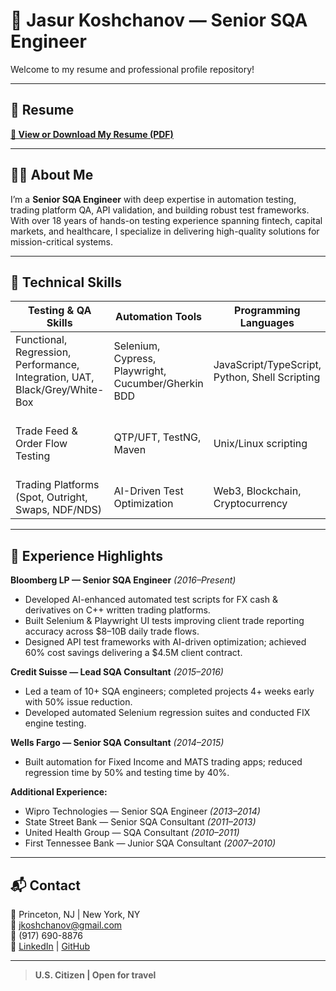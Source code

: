 # 👋 Jasur Koshchanov — Senior SQA Engineer

Welcome to my resume and professional profile repository!

---

## 📄 Resume
[**📂 View or Download My Resume (PDF)**](https://github.com/jkoshchanov/Resume/raw/main/Koshchanov_Resume.pdf)

---

## 🙋‍♂️ About Me
I’m a **Senior SQA Engineer** with deep expertise in automation testing, trading platform QA, API validation, and building robust test frameworks.  
With over 18 years of hands-on testing experience spanning fintech, capital markets, and healthcare, I specialize in delivering high-quality solutions for mission-critical systems.

---

## 🧠 Technical Skills
| Testing & QA Skills | Automation Tools | Programming Languages | Other Tech |
|--------------------|------------------|------------------------|------------|
| Functional, Regression, Performance, Integration, UAT, Black/Grey/White-Box | Selenium, Cypress, Playwright, Cucumber/Gherkin BDD | JavaScript/TypeScript, Python, Shell Scripting | FIX API, Git/GitHub/GitLab, CI/CD (Jenkins), HTML5, CSS3 |
| Trade Feed & Order Flow Testing | QTP/UFT, TestNG, Maven | Unix/Linux scripting | Databases (MySQL), Bloomberg NDIM/DRQS, AntHillPro |
| Trading Platforms (Spot, Outright, Swaps, NDF/NDS) | AI-Driven Test Optimization | Web3, Blockchain, Cryptocurrency | Business Analytics, Product Management |

---

## 💼 Experience Highlights
**Bloomberg LP — Senior SQA Engineer** _(2016–Present)_  
- Developed AI-enhanced automated test scripts for FX cash & derivatives on C++ written trading platforms.  
- Built Selenium & Playwright UI tests improving client trade reporting accuracy across $8–10B daily trade flows.  
- Designed API test frameworks with AI-driven optimization; achieved 60% cost savings delivering a $4.5M client contract.

**Credit Suisse — Lead SQA Consultant** _(2015–2016)_  
- Led a team of 10+ SQA engineers; completed projects 4+ weeks early with 50% issue reduction.  
- Developed automated Selenium regression suites and conducted FIX engine testing.

**Wells Fargo — Senior SQA Consultant** _(2014–2015)_  
- Built automation for Fixed Income and MATS trading apps; reduced regression time by 50% and testing time by 40%.

**Additional Experience:**  
- Wipro Technologies — Senior SQA Engineer  _(2013–2014)_ 
- State Street Bank — Senior SQA Consultant  _(2011–2013)_ 
- United Health Group — SQA Consultant  _(2010–2011)_ 
- First Tennessee Bank — Junior SQA Consultant _(2007–2010)_ 

---

## 📬 Contact
📍 Princeton, NJ | New York, NY  
📧 [jkoshchanov@gmail.com](mailto:jkoshchanov@gmail.com)  
📱 (917) 690-8876  
🔗 [LinkedIn](https://www.linkedin.com/in/koshchanov) | [GitHub](https://github.com/jkoshchanov)  

---

> **U.S. Citizen | Open for travel**
